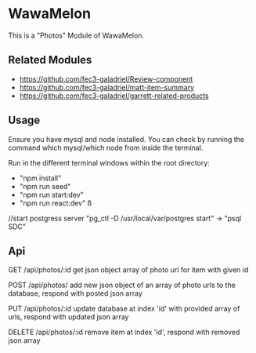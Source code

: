 # WawaMelon

This is a "Photos" Module of WawaMelon.

## Related Modules

  - https://github.com/fec3-galadriel/Review-component
  - https://github.com/fec3-galadriel/matt-item-summary
  - https://github.com/fec3-galadriel/garrett-related-products


## Usage

Ensure you have mysql and node installed.
You can check by running the command which mysql/which node from inside the terminal.

Run in the different terminal windows within the root directory:
- "npm install"
- "npm run seed"
- "npm run start:dev"
- "npm run react:dev"
ß

//start postgress server "pg_ctl -D /usr/local/var/postgres start"  -> "psql SDC"

## Api
GET /api/photos/:id
get json object array of photo url for item with given id

POST /api/photos/
add new json object of an array of photo urls to the database, respond with posted json array

PUT /api/photos/:id
update database at index 'id' with provided array of urls, respond with updated json array

DELETE /api/photos/:id
remove item at index 'id', respond with removed json array

